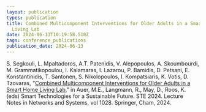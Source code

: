 ```yaml
---
layout: publication
types: publication
title: Combined Multicomponent Interventions for Older Adults in a Smart Home
  Living Lab
date: 2024-06-13T10:19:58.510Z
tags: conference_publications
publication_date: 2024-06-13
---
```

S. Segkouli, L. Mpaltadoros, A.T. Patenidis, V. Alepopoulos, A. Skoumbourdi, M. Grammatikopoulou, I. Kalamaras, I. Lazarou, P. Bamidis, D. Petsani, E. Konstantinidis, T. Santonen, S. Nikolopoulos, I. Kompatsiaris, K. Votis, D. Tzovaras, "[Combined Multicomponent Interventions for Older Adults in a Smart Home Living Lab](https://link.springer.com/chapter/10.1007/978-3-031-61905-2_27)," in Auer, M.E., Langmann, R., May, D., Roos, K. (eds) Smart Technologies for a Sustainable Future. STE 2024. Lecture Notes in Networks and Systems, vol 1028. Springer, Cham, 2024.